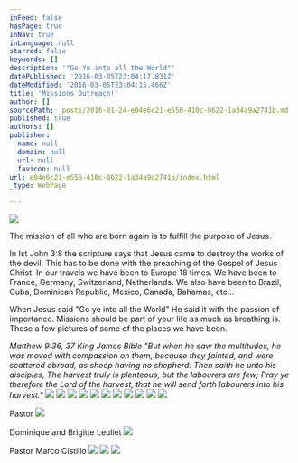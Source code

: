 ```yaml
---
inFeed: false
hasPage: true
inNav: true
inLanguage: null
starred: false
keywords: []
description: '"Go Ye into all the World"'
datePublished: '2016-03-05T23:04:17.831Z'
dateModified: '2016-03-05T23:04:15.466Z'
title: 'Missions Outreach!'
author: []
sourcePath: _posts/2016-01-24-e04e6c21-e556-410c-8622-1a34a9a2741b.md
published: true
authors: []
publisher:
  name: null
  domain: null
  url: null
  favicon: null
url: e04e6c21-e556-410c-8622-1a34a9a2741b/index.html
_type: WebPage

---
```

![](https://the-grid-user-content.s3-us-west-2.amazonaws.com/1552fef3-382a-4b31-8f41-3d06db5327c0.jpg)

The mission of all who are born again is to fulfill the purpose of Jesus.

In Ist John 3:8 the scripture says that Jesus came to destroy the works of the devil. This has to be done with the preaching of the Gospel of Jesus Christ. In our travels we have been to Europe 18 times. We have been to France, Germany, Switzerland, Netherlands. We also have been to Brazil, Cuba, Dominican Republic, Mexico, Canada, Bahamas, etc...

When Jesus said "Go ye into all the World" He said it with the passion of importance. Missions should be part of your life as much as breathing is. These a few pictures of some of the places we have been. 

_Matthew 9:36, 37 King James Bible
"But when he saw the multitudes, he was moved with compassion on them, because they fainted, and were scattered abroad, as sheep having no shepherd. Then saith he unto his disciples, The harvest truly is plenteous, but the labourers are few; Pray ye therefore the Lord of the harvest, that he will send forth labourers into his harvest."_
![](https://the-grid-user-content.s3-us-west-2.amazonaws.com/9e76d676-6f15-458e-848e-400ef96f166d.jpg)
![](https://the-grid-user-content.s3-us-west-2.amazonaws.com/88df45fb-eea9-4b3b-9ca7-981780e6dadf.jpg)
![](https://the-grid-user-content.s3-us-west-2.amazonaws.com/2ef65935-fed3-4dea-8e72-4aac9226733d.jpg)
![](https://the-grid-user-content.s3-us-west-2.amazonaws.com/5802a420-6bb7-46b0-8c0d-2d2259df324c.jpg)
![](https://the-grid-user-content.s3-us-west-2.amazonaws.com/903912d4-9f54-4b10-a97d-827c389f55c1.jpg)
![](https://the-grid-user-content.s3-us-west-2.amazonaws.com/de482d85-775d-4547-9c90-f873dee5c949.jpg)
![](https://the-grid-user-content.s3-us-west-2.amazonaws.com/ec0ebc21-07fa-467d-b312-04a9a283c7b4.jpg)
![](https://the-grid-user-content.s3-us-west-2.amazonaws.com/fd36d0fa-47e4-45a6-878b-7c30ac07e55c.jpg)
![](https://s3-us-west-2.amazonaws.com/the-grid-img/p/549682bb271551f8e488f927980a118480c1ec50.jpg)
![](https://the-grid-user-content.s3-us-west-2.amazonaws.com/a8d5fe4d-5119-4cc1-91ae-0733fa8f9dd4.jpg)
![](https://s3-us-west-2.amazonaws.com/the-grid-img/p/fbf29cb43ba2ff310e66defdc3e8e75e8d818fd0.jpg)

Pastor
![](https://the-grid-user-content.s3-us-west-2.amazonaws.com/785989d9-97cb-412c-9c5a-4a0f900e7b93.jpg)

Dominique and Brigitte Leuliet
![](https://the-grid-user-content.s3-us-west-2.amazonaws.com/8c796d6c-be92-4d7c-af26-de0c7a01268b.jpg)

Pastor Marco Cistillo
![](https://the-grid-user-content.s3-us-west-2.amazonaws.com/161dd7e5-60b0-42dc-939e-d643f0213c12.jpg)
![](https://the-grid-user-content.s3-us-west-2.amazonaws.com/d2cb67c4-b1b9-4f3c-b07c-89f356c5ed01.jpg)
![](https://the-grid-user-content.s3-us-west-2.amazonaws.com/4e3ed768-d6cb-45af-9557-5c46b6ee6627.jpg)